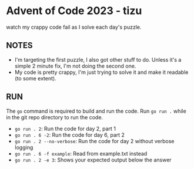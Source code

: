 # Advent of Code 2023 - tizu

watch my crappy code fail as I solve each day's puzzle.

## NOTES

- I'm targeting the first puzzle, I also got other stuff to do. Unless it's a simple 2 minute fix, I'm not doing the second one.
- My code is pretty crappy, I'm just trying to solve it and make it readable (to some extent).

## RUN

The `go` command is required to build and run the code. Run `go run .` while in the git repo directory to run the code.

- `go run . 2`: Run the code for day 2, part 1
- `go run . 6 -2`: Run the code for day 6, part 2
- `go run . 2 --no-verbose`: Run the code for day 2 without verbose logging
- `go run . 6 -f example`: Read from example.txt instead
- `go run . 2 -e 3`: Shows your expected output below the answer